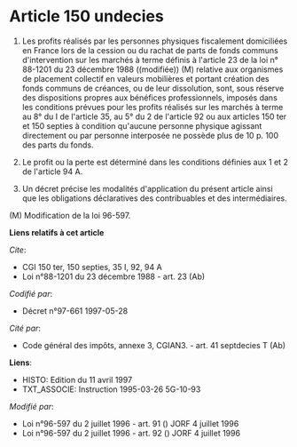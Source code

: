 # Article 150 undecies

1. Les profits réalisés par les personnes physiques fiscalement domiciliées en France lors de la cession ou du rachat de
parts de fonds communs d'intervention sur les marchés à terme définis à l'article 23 de la loi n° 88-1201 du 23 décembre 1988
((modifiée)) (M) relative aux organismes de placement collectif en valeurs mobilières et portant création des fonds communs
de créances, ou de leur dissolution, sont, sous réserve des dispositions propres aux bénéfices professionnels, imposés dans
les conditions prévues pour les profits réalisés sur les marchés à terme au 8° du I de l'article 35, au 5° du 2 de l'article
92 ou aux articles 150 ter et 150 septies à condition qu'aucune personne physique agissant directement ou par personne
interposée ne possède plus de 10 p. 100 des parts du fonds.

2. Le profit ou la perte est déterminé dans les conditions définies aux 1 et 2 de l'article 94 A.

3. Un décret précise les modalités d'application du présent article ainsi que les obligations déclaratives des contribuables
et des intermédiaires.

(M) Modification de la loi 96-597.

**Liens relatifs à cet article**

_Cite_:

  - CGI 150 ter, 150 septies, 35 I, 92, 94 A
  - Loi n°88-1201 du 23 décembre 1988 - art. 23 (Ab)

_Codifié par_:

  - Décret n°97-661 1997-05-28

_Cité par_:

  - Code général des impôts, annexe 3, CGIAN3. - art. 41 septdecies T (Ab)

**Liens**:

  - HISTO: Edition du 11 avril 1997
  - TXT_ASSOCIE: Instruction 1995-03-26 5G-10-93

_Modifié par_:

  - Loi n°96-597 du 2 juillet 1996 - art. 91 () JORF 4 juillet 1996
  - Loi n°96-597 du 2 juillet 1996 - art. 92 () JORF 4 juillet 1996
